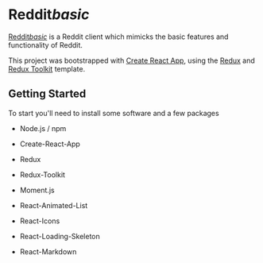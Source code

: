 # Reddit*basic*

[Reddit*basic*](https://redditbasic.netlify.app) is a Reddit client which mimicks the basic features and functionality of Reddit. 

This project was bootstrapped with [Create React App](https://github.com/facebook/create-react-app), using the [Redux](https://redux.js.org/) and [Redux Toolkit](https://redux-toolkit.js.org/) template.

## Getting Started

To start you'll need to install some software and a few packages

* Node.js / npm


* Create-React-App
* Redux
* Redux-Toolkit
* Moment.js
* React-Animated-List
* React-Icons
* React-Loading-Skeleton
* React-Markdown


